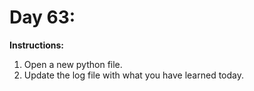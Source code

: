 # Day 63: 
**Instructions:** 
1. Open a new python file.
2. Update the log file with what you have learned today.
